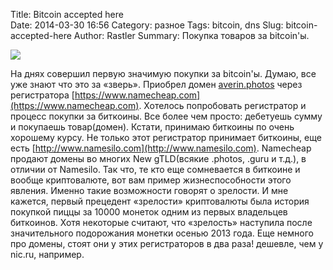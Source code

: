 Title: Bitcoin accepted here	
Date: 2014-03-30 16:56
Category: разное
Tags: bitcoin, dns
Slug: bitcoin-accepted-here
Author: Rastler
Summary: Покупка товаров за bitcoin'ы.

<img src="/images/bitcoin_accepted_here.jpg" class="img-thumbnail"/>

На днях совершил первую значимую покупки за bitcoin'ы. Думаю, все уже знают что это за «зверь». 
Приобрел домен [averin.photos](http://averin.photos) через регистратора [https://www.namecheap.com](https://www.namecheap.com). Хотелось попробовать регистратор и процесс покупки за биткоины. Все более чем просто: дебетуешь сумму и покупаешь товар(домен). Кстати, принимаю биткоины по очень хорошему курсу. Не только этот регистратор принимает биткоины, еще есть [http://www.namesilo.com](http://www.namesilo.com). Namecheap продают домены во многих New gTLD(всякие .photos, .guru и т.д.), в отличии от Namesilo.
Так что, те кто еще сомневается в биткоине и вообще криптовалюте, вот вам пример жизнеспособности этого явления. Именно такие возможности говорят о зрелости. И мне кажется, первый прецедент «зрелости» криптовалюты была история покупкой пиццы за 10000 монеток одним из первых владельцев биткоинов. Хотя некоторые считают, что «зрелость» наступила после значительного подорожания монетки осенью 2013 года.
Еще немного про домены, стоят они у этих регистраторов в два раза! дешевле, чем у nic.ru, например.

